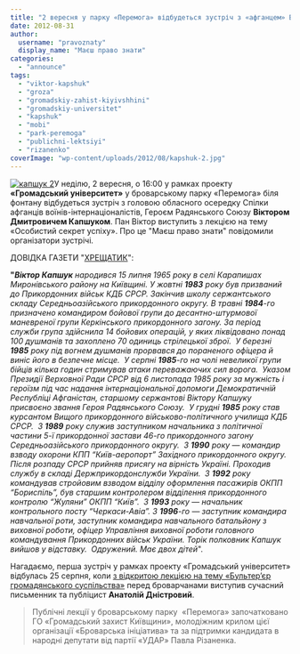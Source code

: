 ```yaml
---
title: "2 вересня у парку «Перемога» відбудеться зустріч з «афганцем» Віктором Капшуком"
date: 2012-08-31
author: 
  username: "pravoznaty"
  display_name: "Маєш право знати"
categories: 
  - "announce"
tags: 
  - "viktor-kapshuk"
  - "groza"
  - "gromadskiy-zahist-kiyivshhini"
  - "gromadskiy-universitet"
  - "kapshuk"
  - "mobi"
  - "park-peremoga"
  - "publichni-lektsiyi"
  - "rizanenko"
coverImage: "wp-content/uploads/2012/08/kapshuk-2.jpg"
---
```


[![](https://mpz.brovary.org/wp-content/uploads/2012/08/kapshuk-2.jpg "капшук 2")](https://mpz.brovary.org/wp-content/uploads/2012/08/kapshuk-2.jpg)У неділю, 2 вересня, о 16:00 у рамках проекту **«Громадський університет»** у броварському парку «Перемога» біля фонтану відбудеться зустріч з головою обласного осередку Спілки афганців воїнів-інтернаціоналістів, Героєм Радянського Союзу **Віктором Дмитровичем Капшуком**. Пан Віктор виступить з лекцією на тему «Особистий секрет успіху». Про це "Маєш право знати" повідомили організатори зустрічі.

ДОВІДКА ГАЗЕТИ "[ХРЕЩАТИК](http://www.kreschatic.kiev.ua/ua/3788/art/1297709554.html)":

**"_Віктор Капшук_** _народився 15 липня 1965 року в селі Карапишах Миронівського району на Київщині._ _У жовтні **1983** року був призваний до Прикордонних військ КДБ СРСР. Закінчив школу сержантського складу Середньоазійського прикордонного округу. В травні **1984**\-го призначено командиром бойової групи до десантно-штурмової маневреної групи Керкінського прикордонного загону. За період служби група здійснила 14 бойових операцій, у яких ліквідовано понад 100 душманів та захоплено 70 одиниць стрілецької зброї.  У березні **1985** року під вогнем душманів прорвався до пораненого офіцера й виніс його в безпечне місце.  У серпні **1985**\-го на чолі невеликої групи бійців кілька годин стримував атаки переважаючих сил ворога.  Указом Президії Верховної Ради СРСР від 6 листопада 1985 року за мужність і героїзм під час надання інтернаціональної допомоги Демократичній Республіці Афганістан, старшому сержантові Віктору Капшуку присвоєно звання Героя Радянського Союзу.  У грудні **1985** року став курсантом Вищого прикордонного військово-політичного училища КДБ СРСР.  З **1989** року служив заступником начальника з політичної частини 5-ї прикордонної застави 46-го прикордонного загону Середньоазійського прикордонного округу.  З **1990** року — командир взводу охорони КПП “Київ-аеропорт” Західного прикордонного округу. Після розпаду СРСР прийняв присягу на вірність Україні. Проходив службу в складі Держприкордонслужби України.  З **1992** року командував стройовим взводом відділу оформлення пасажирів ОКПП “Бориспіль”, був старшим контролером відділення прикордонного контролю “Жуляни” ОКПП “Київ”.  З **1993** року — начальник контрольного посту “Черкаси-Авіа”._ _З **1996**\-го — заступник командира навчальної роти, заступник командира навчального батальйону з виховної роботи, офіцер Управління виховної роботи головного командування Прикордонних військ України. Торік полковник Капшук вийшов у відставку.  Одружений. Має двох дітей_".

Нагадаємо, перша зустріч у рамках проекту «Громадський університет» відбулась 25 серпня, коли [з відкритою лекцією на тему «Бультер’єр громадянського суспільства»](https://mpz.brovary.org/anatoliy-dnistroviy-rozpoviv-brovarchanam-pro-bulter-yeriv-gromadyanskogo-suspilstva/) перед броварчанами виступив сучасний письменник та публіцист **Анатолій Дністровий**.

> Публічні лекції у броварському парку  «Перемога» започатковано ГО «Громадський захист Київщини», молодіжним крилом цієї організації «Броварська ініціатива» та за підтримки кандидата в народні депутати від партії «УДАР» Павла Різаненка.
